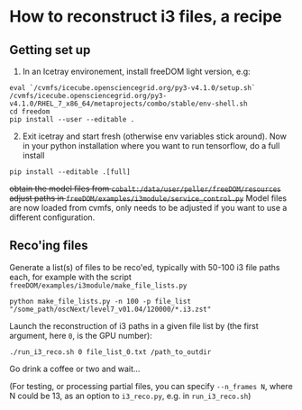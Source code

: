 # How to reconstruct i3 files, a recipe

## Getting set up

1. In an Icetray environement, install freeDOM light version, e.g:
```
eval `/cvmfs/icecube.opensciencegrid.org/py3-v4.1.0/setup.sh`
/cvmfs/icecube.opensciencegrid.org/py3-v4.1.0/RHEL_7_x86_64/metaprojects/combo/stable/env-shell.sh
cd freedom
pip install --user --editable .
```


2. Exit icetray and start fresh (otherwise env variables stick around).
Now in your python installation where you want to run tensorflow, do a full install

```
pip install --editable .[full]
```

<s>obtain the model files from `cobalt:/data/user/peller/freeDOM/resources`
adjust paths in `freeDOM/examples/i3module/service_control.py`</s>
Model files are now loaded from cvmfs, only needs to be adjusted if you want to use a different configuration.

## Reco'ing files

Generate a list(s) of files to be reco'ed, typically with 50-100 i3 file paths each, for example with the script `freeDOM/examples/i3module/make_file_lists.py`
```
python make_file_lists.py -n 100 -p file_list "/some_path/oscNext/level7_v01.04/120000/*.i3.zst"
```

Launch the reconstruction of i3 paths in a given file list by (the first argument, here `0`, is the GPU number):
```
./run_i3_reco.sh 0 file_list_0.txt /path_to_outdir
```
Go drink a coffee or two and wait...

(For testing, or processing partial files, you can specify `--n_frames N`, where N could be 13, as an option to `i3_reco.py`, e.g. in `run_i3_reco.sh`)
